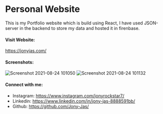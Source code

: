 # Personal Website
This is my Portfolio website which is build using React, I have used JSON-server in the backend to store my data and hosted it in firenbase.

#### Visit Website:
https://jonyjas.com/

#### Screenshots:

![Screenshot 2021-08-24 101050](https://user-images.githubusercontent.com/74784363/130556977-58520d1e-ef69-4c00-b2bb-699510680ab3.png)
![Screenshot 2021-08-24 101132](https://user-images.githubusercontent.com/74784363/130556984-5b7d843b-d83b-48a7-826b-3060f360dc91.png)

#### Connect with me:
* Instagram: https://www.instagram.com/jonyrockstar7/
* Linkedin: https://www.linkedin.com/in/jony-jas-8888591bb/
* Github: https://github.com/Jony-Jas/
